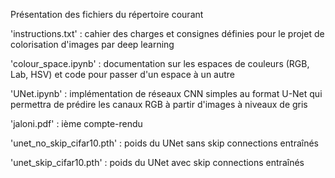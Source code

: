Présentation des fichiers du répertoire courant

'instructions.txt' : cahier des charges et consignes définies pour le projet de colorisation d'images par deep learning

'colour_space.ipynb' : documentation sur les espaces de couleurs (RGB, Lab, HSV) et code pour passer d'un espace à un autre

'UNet.ipynb' : implémentation de réseaux CNN simples au format U-Net qui permettra de prédire les canaux RGB à partir d'images à niveaux de gris

'jaloni.pdf' : ième compte-rendu

'unet_no_skip_cifar10.pth' :  poids du UNet sans skip connections entraînés

'unet_skip_cifar10.pth' :  poids du UNet avec skip connections entraînés

